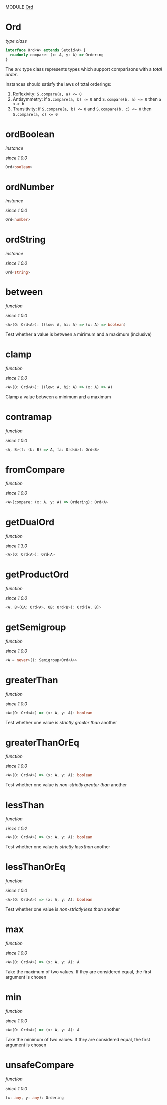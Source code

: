 MODULE [Ord](https://github.com/gcanti/fp-ts/blob/master/src/Ord.ts)

# Ord

_type class_

```ts
interface Ord<A> extends Setoid<A> {
  readonly compare: (x: A, y: A) => Ordering
}
```

The `Ord` type class represents types which support comparisons with a
_total order_.

Instances should satisfy the laws of total orderings:

1.  Reflexivity: `S.compare(a, a) <= 0`
2.  Antisymmetry: if `S.compare(a, b) <= 0` and `S.compare(b, a) <= 0` then `a <-> b`
3.  Transitivity: if `S.compare(a, b) <= 0` and `S.compare(b, c) <= 0` then `S.compare(a, c) <= 0`

# ordBoolean

_instance_

_since 1.0.0_

```ts
Ord<boolean>
```

# ordNumber

_instance_

_since 1.0.0_

```ts
Ord<number>
```

# ordString

_instance_

_since 1.0.0_

```ts
Ord<string>
```

# between

_function_

_since 1.0.0_

```ts
<A>(O: Ord<A>): ((low: A, hi: A) => (x: A) => boolean)
```

Test whether a value is between a minimum and a maximum (inclusive)

# clamp

_function_

_since 1.0.0_

```ts
<A>(O: Ord<A>): ((low: A, hi: A) => (x: A) => A)
```

Clamp a value between a minimum and a maximum

# contramap

_function_

_since 1.0.0_

```ts
<A, B>(f: (b: B) => A, fa: Ord<A>): Ord<B>
```

# fromCompare

_function_

_since 1.0.0_

```ts
<A>(compare: (x: A, y: A) => Ordering): Ord<A>
```

# getDualOrd

_function_

_since 1.3.0_

```ts
<A>(O: Ord<A>): Ord<A>
```

# getProductOrd

_function_

_since 1.0.0_

```ts
<A, B>(OA: Ord<A>, OB: Ord<B>): Ord<[A, B]>
```

# getSemigroup

_function_

_since 1.0.0_

```ts
<A = never>(): Semigroup<Ord<A>>
```

# greaterThan

_function_

_since 1.0.0_

```ts
<A>(O: Ord<A>) => (x: A, y: A): boolean
```

Test whether one value is _strictly greater than_ another

# greaterThanOrEq

_function_

_since 1.0.0_

```ts
<A>(O: Ord<A>) => (x: A, y: A): boolean
```

Test whether one value is _non-strictly greater than_ another

# lessThan

_function_

_since 1.0.0_

```ts
<A>(O: Ord<A>) => (x: A, y: A): boolean
```

Test whether one value is _strictly less than_ another

# lessThanOrEq

_function_

_since 1.0.0_

```ts
<A>(O: Ord<A>) => (x: A, y: A): boolean
```

Test whether one value is _non-strictly less than_ another

# max

_function_

_since 1.0.0_

```ts
<A>(O: Ord<A>) => (x: A, y: A): A
```

Take the maximum of two values. If they are considered equal, the first argument is chosen

# min

_function_

_since 1.0.0_

```ts
<A>(O: Ord<A>) => (x: A, y: A): A
```

Take the minimum of two values. If they are considered equal, the first argument is chosen

# unsafeCompare

_function_

_since 1.0.0_

```ts
(x: any, y: any): Ordering
```
